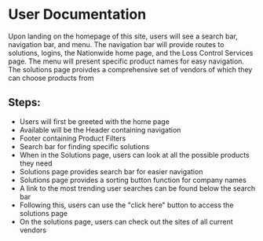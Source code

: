 # User Documentation

Upon landing on the homepage of this site, users will see a search bar, navigation bar, and menu.
The navigation bar will provide routes to solutions, logins, the Nationwide home page, and the Loss Control Services page. The menu will present specific product names for easy navigation.
The solutions page proivdes a comprehensive set of vendors of which they can choose products from

## Steps:
- Users will first be greeted with the home page
- Available will be the Header containing navigation
- Footer containing Product Filters
- Search bar for finding specific solutions
- When in the Solutions page, users can look at all the possible products they need
- Solutions page provides search bar for easier navigation
- Solutions page provides a sorting button function for company names
- A link to the most trending user searches can be found below the search bar
- Following this, users can use the "click here" button to access the solutions page
- On the solutions page, users can check out the sites of all current vendors


